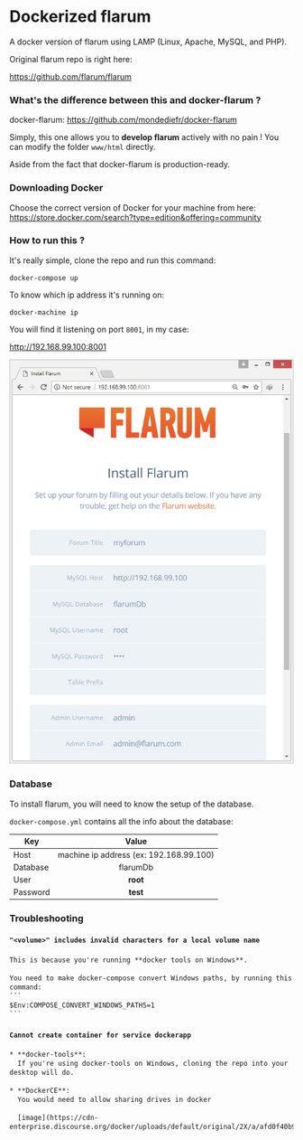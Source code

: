 # Dockerized flarum

A docker version of flarum using LAMP (Linux, Apache, MySQL, and PHP).

Original flarum repo is right here:

  https://github.com/flarum/flarum

### What's the difference between this and docker-flarum ?

  docker-flarum: https://github.com/mondediefr/docker-flarum

  Simply, this one allows you to **develop flarum** actively with no pain ! You can modify the folder `www/html` directly.

  Aside from the fact that docker-flarum is production-ready.

### Downloading Docker

  Choose the correct version of Docker for your machine from here:
    https://store.docker.com/search?type=edition&offering=community

### How to run this ?

It's really simple, clone the repo and run this command:
  ```
  docker-compose up
  ```

To know which ip address it's running on:

  ```
  docker-machine ip
  ```

You will find it listening on port `8001`, in my case:

  http://192.168.99.100:8001

  ![flarum](./setup-flarum.png)

### Database

  To install flarum, you will need to know the setup of the database.

  `docker-compose.yml` contains all the info about the database:

  | Key       | Value                                   |
  | ----------|:---------------------------------------:|
  | Host      | machine ip address (ex: 192.168.99.100) |
  | Database  | flarumDb                                |
  | User      | **root**                                |
  | Password  | **test**                                |

### Troubleshooting

  #### `"<volume>" includes invalid characters for a local volume name`
    This is because you're running **docker tools on Windows**.
   
    You need to make docker-compose convert Windows paths, by running this command:
    ```
    $Env:COMPOSE_CONVERT_WINDOWS_PATHS=1
    ```
  
  #### `Cannot create container for service dockerapp`
    
    * **docker-tools**:
      If you're using docker-tools on Windows, cloning the repo into your desktop will do.

    * **DockerCE**:
      You would need to allow sharing drives in docker

      [image](https://cdn-enterprise.discourse.org/docker/uploads/default/original/2X/a/afd0f40b9df5ad7442ab9211e43339db0a610f8a.png)